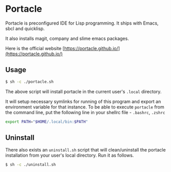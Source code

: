# Portacle

Portacle is preconfigured IDE for Lisp programming. It ships with Emacs, sbcl and quicklisp.

It also installs magit, company and slime emacs packages.

Here is the official website [https://portacle.github.io/](https://portacle.github.io/)

## Usage

```sh
$ sh -c ./portacle.sh
```

The above script will install portacle in the current user's `.local` directory.

It will setup necessary symlinks for running of this program and export an environment variable for that instance. To be able to execute `portacle` from the command line, put the following line in your shellrc file - `.bashrc`, `.zshrc`

```sh
export PATH="$HOME/.local/bin:$PATH"
```

## Uninstall

There also exists an `uninstall.sh` script that will clean/uninstall the portacle installation from your user's local directory. Run it as follows.

```sh
$ sh -c ./uninstall.sh
```

